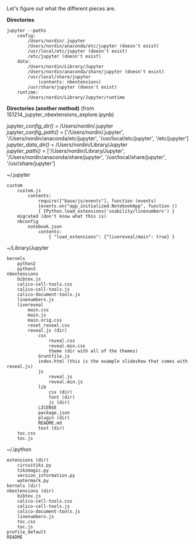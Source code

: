 Let's figure out what the different pieces are.

__Directories__

    jupyter --paths
        config:
            /Users/nordin/.jupyter
            /Users/nordin/anaconda/etc/jupyter (doesn't exist)
            /usr/local/etc/jupyter (doesn't exist)
            /etc/jupyter (doesn't exist)
        data:
            /Users/nordin/Library/Jupyter
            /Users/nordin/anaconda/share/jupyter (doesn't exist)
            /usr/local/share/jupyter
                (contents: nbextensions)
            /usr/share/jupyter (doesn't exist)
        runtime:
            /Users/nordin/Library/Jupyter/runtime

__Directories (another method)__ (from 151214_jupyter_nbextensions_explore.ipynb)

_jupyter_config_dir()_ = /Users/nordin/.jupyter  
_jupyter_config_path()_ = ['/Users/nordin/.jupyter', '/Users/nordin/anaconda/etc/jupyter', '/usr/local/etc/jupyter', '/etc/jupyter']  
_jupyter_data_dir()_ = /Users/nordin/Library/Jupyter  
_jupyter_path()_ = ['/Users/nordin/Library/Jupyter', '/Users/nordin/anaconda/share/jupyter', '/usr/local/share/jupyter', '/usr/share/jupyter']

~/.jupyter

    custom
        custom.js
            contents:
                require(["base/js/events"], function (events)
                {events.on("app_initialized.NotebookApp", function ()
                { IPython.load_extensions('usability/linenumbers') }
        migrated (don't know what this is)
        nbconfig
            notebook.json
                contents:
                    { "load_extensions": {"livereveal/main": true} }

~/Library/Jupyter

    kernels
        python2
        python3
    nbextensions
        bibtex.js
        calico-cell-tools.css
        calico-cell-tools.js
        calico-document-tools.js
        linenumbers.js
        livereveal
            main.css
            main.js
            main.orig.css
            reset_reveal.css
            reveal.js (dir)
                css
                    reveal.css
                    reveal.min.css
                    theme (dir with all of the themes)
                Gruntfile.js
                index.html (this is the example slideshow that comes with reveal.js)
                js
                    reveal.js
                    reveal.min.js
                lib
                    css (dir)
                    font (dir)
                    js (dir)
                LICENSE
                package.json
                plugin (dir)
                README.md
                test (dir)
        toc.css
        toc.js

~/.ipython

    extensions (dir)
        circuitikz.py
        tikzmagic.py
        version_information.py
        watermark.py
    kernels (dir)
    nbextensions (dir)
        bibtex.js
        calico-cell-tools.css
        calico-cell-tools.js
        calico-document-tools.js
        linenumbers.js
        toc.css
        toc.js
    profile_default
    README
